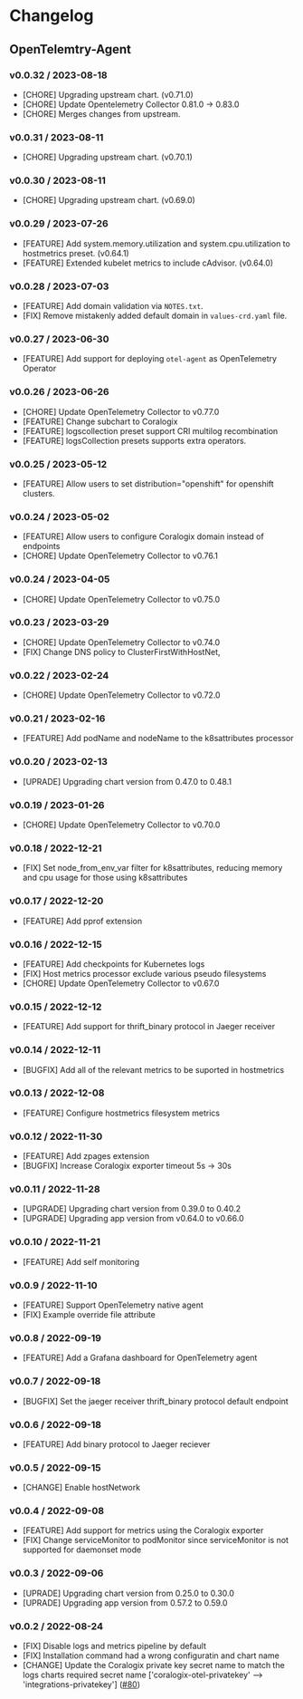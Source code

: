 # Changelog

## OpenTelemtry-Agent

### v0.0.32 / 2023-08-18

* [CHORE] Upgrading upstream chart. (v0.71.0)
* [CHORE] Update Opentelemetry Collector 0.81.0 -> 0.83.0
* [CHORE] Merges changes from upstream.

### v0.0.31 / 2023-08-11
* [CHORE] Upgrading upstream chart. (v0.70.1)

### v0.0.30 / 2023-08-11
* [CHORE] Upgrading upstream chart. (v0.69.0)

### v0.0.29 / 2023-07-26

* [FEATURE] Add system.memory.utilization and system.cpu.utilization to hostmetrics preset. (v0.64.1)
* [FEATURE] Extended kubelet metrics to include cAdvisor. (v0.64.0)

### v0.0.28 / 2023-07-03

* [FEATURE] Add domain validation via `NOTES.txt`.
* [FIX] Remove mistakenly added default domain in `values-crd.yaml` file.

### v0.0.27 / 2023-06-30

* [FEATURE] Add support for deploying `otel-agent` as OpenTelemetry Operator

### v0.0.26 / 2023-06-26

* [CHORE] Update OpenTelemetry Collector to v0.77.0
* [FEATURE] Change subchart to Coralogix
* [FEATURE] logscollection preset support CRI multilog recombination
* [FEATURE] logsCollection presets supports extra operators.

### v0.0.25 / 2023-05-12

* [FEATURE] Allow users to set distribution="openshift" for openshift clusters.

### v0.0.24 / 2023-05-02

* [FEATURE] Allow users to configure Coralogix domain instead of endpoints
* [CHORE] Update OpenTelemetry Collector to v0.76.1

### v0.0.24 / 2023-04-05

* [CHORE] Update OpenTelemetry Collector to v0.75.0

### v0.0.23 / 2023-03-29

* [CHORE] Update OpenTelemetry Collector to v0.74.0
* [FIX] Change DNS policy to ClusterFirstWithHostNet,

### v0.0.22 / 2023-02-24

* [CHORE] Update OpenTelemetry Collector to v0.72.0

### v0.0.21 / 2023-02-16

* [FEATURE] Add podName and nodeName to the k8sattributes processor

### v0.0.20 / 2023-02-13

* [UPRADE] Upgrading chart version from 0.47.0 to 0.48.1

### v0.0.19 / 2023-01-26

* [CHORE] Update OpenTelemetry Collector to v0.70.0

### v0.0.18 / 2022-12-21

* [FIX] Set node_from_env_var filter for k8sattributes, reducing memory and cpu usage for those using k8sattributes

### v0.0.17 / 2022-12-20

* [FEATURE] Add pprof extension

### v0.0.16 / 2022-12-15

* [FEATURE] Add checkpoints for Kubernetes logs
* [FIX] Host metrics processor exclude various pseudo filesystems
* [CHORE] Update OpenTelemetry Collector to v0.67.0

### v0.0.15 / 2022-12-12

* [FEATURE] Add support for thrift_binary protocol in Jaeger receiver

### v0.0.14 / 2022-12-11

* [BUGFIX] Add all of the relevant metrics to be suported in hostmetrics

### v0.0.13 / 2022-12-08

* [FEATURE] Configure hostmetrics filesystem metrics

### v0.0.12 / 2022-11-30

* [FEATURE] Add zpages extension
* [BUGFIX] Increase Coralogix exporter timeout 5s -> 30s

### v0.0.11 / 2022-11-28

* [UPGRADE] Upgrading chart version from 0.39.0 to 0.40.2
* [UPGRADE] Upgrading app version from v0.64.0 to v0.66.0

### v0.0.10 / 2022-11-21

* [FEATURE] Add self monitoring

### v0.0.9 / 2022-11-10

* [FEATURE] Support OpenTelemetry native agent
* [FIX] Example override file attribute

### v0.0.8 / 2022-09-19

* [FEATURE] Add a Grafana dashboard for OpenTelemetry agent

### v0.0.7 / 2022-09-18

* [BUGFIX] Set the jaeger receiver thrift_binary protocol default endpoint

### v0.0.6 / 2022-09-18

* [FEATURE] Add binary protocol to Jaeger reciever

### v0.0.5 / 2022-09-15

* [CHANGE] Enable hostNetwork

### v0.0.4 / 2022-09-08

* [FEATURE] Add support for metrics using the Coralogix exporter
* [FIX] Change serviceMonitor to podMonitor since serviceMonitor is not supported for daemonset mode

### v0.0.3 / 2022-09-06

* [UPRADE] Upgrading chart version from 0.25.0 to 0.30.0
* [UPRADE] Upgrading app version from 0.57.2 to 0.59.0

### v0.0.2 / 2022-08-24

* [FIX] Disable logs and metrics pipeline by default
* [FIX] Installation command had a wrong configuratin and chart name
* [CHANGE] Update the Coralogix private key secret name to match the logs charts required secret name ['coralogix-otel-privatekey' --> 'integrations-privatekey']
  ([#80](https://github.com/coralogix/eng-integrations/pull/80))

